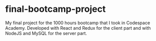 # final-bootcamp-project
My final project for the 1000 hours bootcamp that I took in Codespace Academy. Developed with React and Redux for the client part and with NodeJS and MySQL for the server part.
